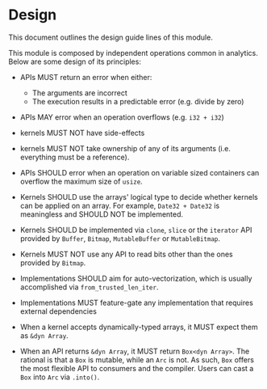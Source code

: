 # Design

This document outlines the design guide lines of this module.

This module is composed by independent operations common in analytics. Below are some design of its principles:

* APIs MUST return an error when either:
    * The arguments are incorrect
    * The execution results in a predictable error (e.g. divide by zero)

* APIs MAY error when an operation overflows (e.g. `i32 + i32`)

* kernels MUST NOT have side-effects

* kernels MUST NOT take ownership of any of its arguments (i.e. everything must be a reference).

* APIs SHOULD error when an operation on variable sized containers can overflow the maximum size of `usize`.

* Kernels SHOULD use the arrays' logical type to decide whether kernels
can be applied on an array. For example, `Date32 + Date32` is meaningless and SHOULD NOT be implemented.

* Kernels SHOULD be implemented via `clone`, `slice` or the `iterator` API provided by `Buffer`, `Bitmap`, `MutableBuffer` or `MutableBitmap`.

* Kernels MUST NOT use any API to read bits other than the ones provided by `Bitmap`.

* Implementations SHOULD aim for auto-vectorization, which is usually accomplished via `from_trusted_len_iter`.

* Implementations MUST feature-gate any implementation that requires external dependencies

* When a kernel accepts dynamically-typed arrays, it MUST expect them as `&dyn Array`.

* When an API returns `&dyn Array`, it MUST return `Box<dyn Array>`. The rational is that a `Box` is mutable, while an `Arc` is not. As such, `Box` offers the most flexible API to consumers and the compiler. Users can cast a `Box` into `Arc` via `.into()`.
